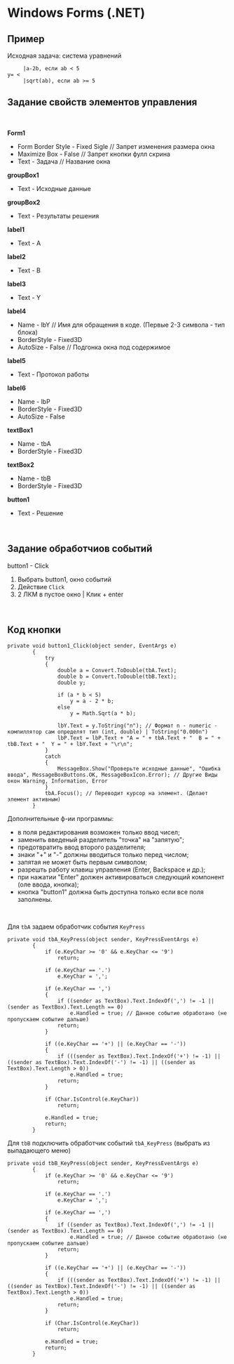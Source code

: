 # Windows Forms (.NET)

## Пример
Исходная задача: система уравнений
```
     |a-2b, если ab < 5
y= <
     |sqrt(ab), если ab >= 5
```

## Задание свойств элементов управления
<br>

**Form1**
- Form Border Style - Fixed Sigle // Запрет изменения размера окна
- Maximize Box - False // Запрет кнопки фулл скрина
- Text - Задача // Название окна

**groupBox1**
- Text - Исходные данные

**groupBox2**
- Text - Результаты решения

**label1**
- Text - A

**label2**
- Text - B

**label3**
- Text - Y

**label4**
- Name - lbY // Имя для обращения в коде. (Первые 2-3 символа - тип блока)
- BorderStyle - Fixed3D
- AutoSize - False // Подгонка окна под содержимое

**label5**
- Text - Протокол работы

**label6**
- Name - lbP
- BorderStyle - Fixed3D
- AutoSize - False

**textBox1**
- Name - tbA
- BorderStyle - Fixed3D

**textBox2**
- Name - tbB
- BorderStyle - Fixed3D

**button1**
- Text - Решение

<br>

## Задание обработчиов событий

button1 - Click

1) Выбрать button1, окно событий
2) Действие `Click`
3) 2 ЛКМ в пустое окно | Клик + enter

<br>

## Код кнопки

```
private void button1_Click(object sender, EventArgs e)
        {
            try
            {
                double a = Convert.ToDouble(tbA.Text);
                double b = Convert.ToDouble(tbB.Text);
                double y;

                if (a * b < 5)
                    y = a - 2 * b;
                else
                    y = Math.Sqrt(a * b);

                lbY.Text = y.ToString("n"); // Формат n - numeric - компиллятор сам определят тип (int, double) | ToString("0.000n")
                lbP.Text = lbP.Text + "A = " + tbA.Text + "  B = " + tbB.Text + "  Y = " + lbY.Text + "\r\n";
            }
            catch
            {
                MessageBox.Show("Проверьте исходные данные", "Ошибка ввода", MessageBoxButtons.OK, MessageBoxIcon.Error); // Другие Виды окон Warning, Information, Error
            }
            tbA.Focus(); // Переводит курсор на элемент. (Делает элемент активным)
        }
```

Дополнительные ф-ии программы:
- в поля редактирования возможен только ввод чисел;
- заменить введеный разделитель "точка" на "запятую";
- предотвратить ввод второго разделителя;
- знаки "+" и "-" должны вводиться только перед числом;
- запятая не может быть первым символом;
- разрешть работу клавиш управления (Enter, Backspace и др.);
- при нажатии "Enter" должен активироваться следующий компонент (оле ввода, кнопка);
- кнопка "button1" должна быть доступна только если все поля заполнены.

<br>

Для `tbA` задаем обработчик события `KeyPress`

```
private void tbA_KeyPress(object sender, KeyPressEventArgs e)
        {
            if (e.KeyChar >= '0' && e.KeyChar <= '9')
                return;

            if (e.KeyChar == '.')
                e.KeyChar = ',';

            if (e.KeyChar == ',')
            {
                if ((sender as TextBox).Text.IndexOf(',') != -1 || (sender as TextBox).Text.Length == 0)
                    e.Handled = true; // Данное событие обработано (не пропускаем событие дальше)
                return;
            }

            if ((e.KeyChar == '+') || (e.KeyChar == '-'))
            {
                if (((sender as TextBox).Text.IndexOf('+') != -1) || ((sender as TextBox).Text.IndexOf('-') != -1) || ((sender as TextBox).Text.Length > 0))
                    e.Handled = true;
                return;
            }

            if (Char.IsControl(e.KeyChar))
                return;

            e.Handled = true;
            return;
        }
```

Для `tbB` подключить обработчик событий `tbA_KeyPress` (выбрать из выпадающего меню)
```
private void tbB_KeyPress(object sender, KeyPressEventArgs e)
        {
            if (e.KeyChar >= '0' && e.KeyChar <= '9')
                return;

            if (e.KeyChar == '.')
                e.KeyChar = ',';

            if (e.KeyChar == ',')
            {
                if ((sender as TextBox).Text.IndexOf(',') != -1 || (sender as TextBox).Text.Length == 0)
                    e.Handled = true; // Данное событие обработано (не пропускаем событие дальше)
                return;
            }

            if ((e.KeyChar == '+') || (e.KeyChar == '-'))
            {
                if (((sender as TextBox).Text.IndexOf('+') != -1) || ((sender as TextBox).Text.IndexOf('-') != -1) || ((sender as TextBox).Text.Length > 0))
                    e.Handled = true;
                return;
            }

            if (Char.IsControl(e.KeyChar))
                return;

            e.Handled = true;
            return;
        }
```
